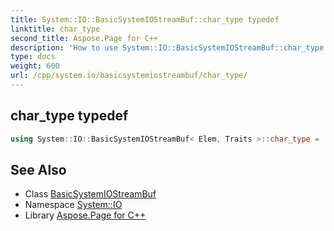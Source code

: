 ```yaml
---
title: System::IO::BasicSystemIOStreamBuf::char_type typedef
linktitle: char_type
second_title: Aspose.Page for C++
description: 'How to use System::IO::BasicSystemIOStreamBuf::char_type typedef of System::IO::BasicSystemIOStreamBuf class in C++.'
type: docs
weight: 600
url: /cpp/system.io/basicsystemiostreambuf/char_type/
---
```

## char_type typedef




```cpp
using System::IO::BasicSystemIOStreamBuf< Elem, Traits >::char_type =  Elem
```

## See Also

* Class [BasicSystemIOStreamBuf](../)
* Namespace [System::IO](../../)
* Library [Aspose.Page for C++](../../../)
